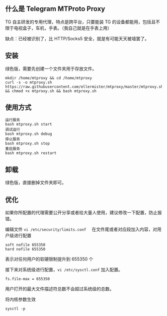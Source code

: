 ## 什么是 Telegram MTProto Proxy

TG 自主研发的专用代理，特点是跨平台，只要能装 TG 的设备都能用，包括且不限于电视盒子，车机，手表。（我自己就是在手表上用）

缺点：已经被识别了，比 HTTP/Socks5 安全，就是有可能天天被墙罢了。

## 安装

绿色版，需要先创建一个文件夹用于存放文件。

```
mkdir /home/mtproxy && cd /home/mtproxy
curl -s -o mtproxy.sh https://raw.githubusercontent.com/ellermister/mtproxy/master/mtproxy.sh && chmod +x mtproxy.sh && bash mtproxy.sh
```

## 使用方式

```
运行服务
bash mtproxy.sh start
调试运行
bash mtproxy.sh debug
停止服务
bash mtproxy.sh stop
重启服务
bash mtproxy.sh restart
```

## 卸载

绿色版，直接删掉文件夹即可。

## 优化

如果你所配置的代理需要公开分享或者给大量人使用，建议修改一下配置，防止报错。

编辑文件 `vi /etc/security/limits.conf  ` 在文件尾或者对应段加入内容，对用户级进行配置

```
soft nofile 655350
hard nofile 655350
```

表示对任何用户的软硬限制提升到 655350 个



接下来对系统级进行配置，`vi /etc/sysctl.conf` 加入配置。

```
fs.file-max = 655350
```

用户打开的最大文件描述符总数不会超过系统级的总数。

将内核参数生效

```
sysctl -p
```

